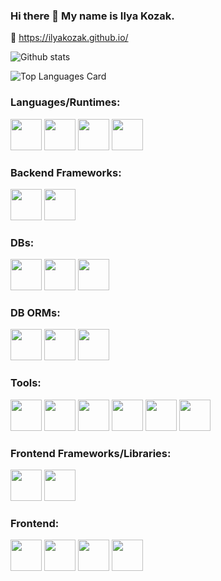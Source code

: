 ### Hi there 👋 My name is Ilya Kozak.

🚀 https://ilyakozak.github.io/

![Github stats](https://github-readme-stats.vercel.app/api?username=IlyaKozak&theme=radical&show_icons=true&count_private=true)

![Top Languages Card](https://github-readme-stats.vercel.app/api/top-langs/?username=IlyaKozak&theme=radical&layout=compact)

<h3>Languages/Runtimes:</h3>
<p>
  <image src="https://github.com/devicons/devicon/blob/master/icons/nodejs/nodejs-original.svg" width="50" />
  <image src="https://github.com/devicons/devicon/blob/master/icons/javascript/javascript-original.svg" width="50" />
  <image src="https://github.com/devicons/devicon/blob/master/icons/typescript/typescript-original.svg" width="50" />
  <image src="https://github.com/devicons/devicon/blob/master/icons/python/python-original.svg" width="50" />
</p>

<h3>Backend Frameworks:</h3>
<p>
  <image src="https://encrypted-tbn0.gstatic.com/images?q=tbn:ANd9GcQprYdebuGjpDHnU5L4QZOI5ZrqyWmHIRjSBdq5ABi5Z_gcdnP_AgRtLEAsdwuokyhCGtU" width="50" />
  <image src="https://github.com/devicons/devicon/blob/master/icons/nestjs/nestjs-plain.svg" width="50" />
</p>

<h3>DBs:</h3>
<p>
  <image src="https://github.com/devicons/devicon/blob/master/icons/mongodb/mongodb-original.svg" width="50" />
  <image src="https://github.com/devicons/devicon/blob/master/icons/postgresql/postgresql-original.svg" width="50" />
  <image src="https://github.com/devicons/devicon/blob/master/icons/mysql/mysql-original.svg" width="50" />
</p>

<h3>DB ORMs:</h3>
<p>
  <image src="https://avatars.githubusercontent.com/u/7552965?s=280&v=4" width="50" />
  <image src="https://avatars.githubusercontent.com/u/20165699?s=200&v=4" width="50" />
  <image src="https://github.com/devicons/devicon/blob/master/icons/sequelize/sequelize-original.svg" width="50" />
</p>

<h3>Tools:</h3>
<p>
  <image src="https://github.com/devicons/devicon/blob/master/icons/git/git-original.svg" width="50" />
  <image src="https://github.com/devicons/devicon/blob/master/icons/docker/docker-original.svg" width="50" />
  <image src="https://github.com/devicons/devicon/blob/master/icons/webpack/webpack-original.svg" width="50" />
  <image src="https://github.com/devicons/devicon/blob/master/icons/vscode/vscode-original.svg" width="50" />
  <image src="https://github.com/devicons/devicon/blob/master/icons/bash/bash-original.svg" width="50" />
  <image src="https://github.com/devicons/devicon/blob/master/icons/confluence/confluence-original.svg" width="50" />
</p>

<h3>Frontend Frameworks/Libraries:</h3>
<p>
  <image src="https://github.com/devicons/devicon/blob/master/icons/angularjs/angularjs-original.svg" width="50" />
  <image src="https://github.com/devicons/devicon/blob/master/icons/react/react-original.svg" width="50" />
</p>

<h3>Frontend:</h3>
<p>
  <image src="https://github.com/devicons/devicon/blob/master/icons/html5/html5-original.svg" width="50" />
  <image src="https://github.com/devicons/devicon/blob/master/icons/css3/css3-original.svg" width="50" />
  <image src="https://github.com/devicons/devicon/blob/master/icons/sass/sass-original.svg" width="50" />
  <image src="https://github.com/devicons/devicon/blob/master/icons/bootstrap/bootstrap-plain.svg" width="50" />
</p>
